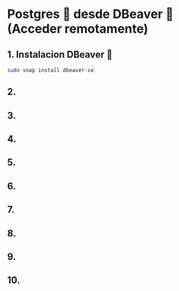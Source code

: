 # Postgres 🐘 desde DBeaver 🦫 (Acceder remotamente)  
## 1. Instalacion DBeaver 🦫
```bash
sudo snap install dbeaver-ce
```
## 2.
## 3.
## 4.
## 5.
## 6.
## 7.
## 8.
## 9.
## 10.
